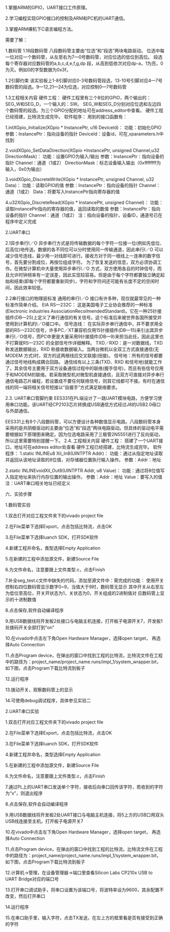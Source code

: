 1.掌握ARM的GPIO，UART接口工作原理。

2.学习编程实现GPIO接口的控制及ARM和PC机的UART通信。

3.掌握ARM裸机下C语言编程方法。

需要了解：

1.数码管
1.18段数码管
八段数码管主要由“位选”和“段选”两块电路驱动。
位选中每一位对应一个数码管，从左至右为7—0号数码管，对应位选的低位到高位。
段选每个寄存器对应数码管的a,b,c,d,e,f,g,dp 段，从高到低依次对应dp-a，1为亮，0为灭。例如0的字型数据为0x3f。


1.2引脚约束
该实验板上1-8引脚对应0-3号数码管段选，13-10号引脚对应4—7号数码管的段选。9—12,21—24为位选，对应控制0—7号数码管

1.3工程相关内容
硬件工程：
硬件工程里有三个8位的GPIO，两个输出的：SEG_W和SEG_D，一个输入的：SW。
SEG_W和SEG_D分别对应位选和左边四个数码管的段选。为三个GPIO分配的地址可在address_editor中查看。
硬件工程已经搭建，比特流生成完毕。
软件程序：
用到的接口函数有：

1.intXGpio_Initialize(XGpio * InstancePtr, u16 DeviceId)：
功能：初始化GPIO
参数：InstancePtr：指向设备的指针
DeviceId：设备id，可在,xparameters.h中找到

2.voidXGpio_SetDataDirection(XGpio *InstancePtr, unsigned Channel,u32 DirectionMask)：
功能：设置GPIO为输入/输出
参数：InstancePtr：指向设备的指针
Channel：通道（1或2）
DirectionMask：标志设备输入输出（0xffffffff为输入，0x0为输出）

3.voidXGpio_DiscreteWrite(XGpio * InstancePtr, unsigned Channel, u32 Data)：
功能：读取GPIO的值
参数：InstancePtr：指向设备的指针
Channel：通道（1或2）
Data：将要写入InstancePtr指向寄存器的值

4.u32XGpio_DiscreteRead(XGpio * InstancePtr, unsigned Channel)：
功能：读取InstancePtr指向的寄存器的值，返回读取的数值
参数：InstancePtr：指向设备的指针
Channel：通道（1或2）
注：指向设备的指针，设备ID，通道号已在程序中定义完成

2.UART串口

2.1异步串行I／O
异步串行方式是将传输数据的每个字符一位接一位(例如先低位、后高位)地传送。数据的各不同位可以分时使用同一传输通道，因此串行I／O 可以减少信号连线，最少用一对线即可进行。接收方对于同一根线上一连串的数字信号，首先要分割成位，再按位组成字符。
为了恢复发送的信息，双方必须协调工作。在微型计算机中大量使用异步串行I／O 方式，双方使用各自的时钟信号，而且允许时钟频率有一定误差，因此实现较容易。但是由于每个字符都要独立确定起始和结束(即每个字符都要重新同步)，字符和字符间还可能有长度不定的空闲时间，因此效率较低。

2.2串行接口的物理层标准
通用的串行I／O 接口有许多种，现仅就最常见的一种标准作简单介绍。
EIA RS—232C：
这是美国电子工业协会推荐的一种标准(Electronic industries AssociationRecoilmendedStandard)。它在一种25针接插件(DB—25)上定义了串行通信的有关信号。这个标准后来被世界各国所接受并使用到计算机的I／O接口中。
信号连线：
在实际异步串行通信中，并不要求用全部的RS—232C信号，许多PC／XT兼容机仅用15针接插件(DB—15)来引出其异步串行I／O信号，而PC中更是大量采用9针接插件(DB—9)来担当此任，因此这里也不打算就RS—232C 的全部信号作详细解释。
TXD／RXD：是一对数据线，TXD 称发送数据输出，RXD 称接收数据输入。当两台微机以全双工方式直接通信(无MODEM 方式)时，双方的这两根线应交叉联接(扭接)。
信号地：所有的信号都要通过信号地线构成耦合回路。
通信线有以上三条(TXD、RXD 和信号地)就能工作了。其余信号主要用于双方设备通信过程中的联络(握手信号)，而且有些信号仅用于和MODEM的联络。若采取微型机对微型机直接通信，且双方可直接对异步串行通信电路芯片编程，若设置成不要任何联络信号，则其它线都可不接。有时在通信线的同一端将相关信号短接以“自握手”方式满足联络要求。

2.3. UART串口管脚约束
EES331在PL端设计了一路UART模块电路，方便学习使用串口功能。该UART经CP2103芯片转换成USB通信方式经过J8的USB2.0母口与外部通信。

EES331上有8个八段数码管，可以方便设计各种数值显示电路。八段数码管本身采用的是共阴极驱动的主要由“位选”和“段选”两块电路驱动。但具体的驱动电平需要根据如下原理图来确定。因为位选电路采用了三极管2N5551进行了反向驱动，所以这里需要特别提醒一下。
2.4. 工程相关内容
硬件工程：
搭建了一个UART接口，地址可在address editor处查看
硬件工程已经搭建，比特流生成完毕。
软件程序：
1.static INLINEu8 Xil_In8(UINTPTR Addr)：
功能：通过从指定地址读取并返回从该地址读取的8位值，对存储器位置执行输入操作。
参数：Addr：地址

2.static INLINEvoidXil_Out8(UINTPTR Addr, u8 Value)：
  功能：通过将8位值写入指定地址来执行内存位置的输出操作。
   参数：Addr：地址
         Value：要写入的值
注：UART串口相关地址已经定义

六、实验步骤

1.数码管实验

1.双击打开对应工程文件夹下的vivado project file

2.在File菜单下选择Export，点击包括比特流，点击OK 

3.在File菜单下选择luanch SDK，打开SDK软件

4.新建工程并命名，类型选择Empty Application

5.在新建的工程中添加源文件，新建Source File

6.为文件命名，注意要跟上文件类型.c，点击Finish

7.补全seg_test.c文件中缺失的代码，添加至源文件中：需完成的功能：
  使用开关控制右四位数码管显示数字0~9，当值大于9时，数码管无显示
  其中开关从右至左为低位至高位，开关开状态为1，关状态为0，开关组成的2进制值对 应数码管上显示的十进制数值

8.点击保存,软件自动编译程序

9.用USB数据线将开发板2处接口与电脑主机连接，打开板子电源开关7，开发板1处拨码开关全部打到”on”

10.在vivado中点击左下角Open Hardware Manager，选择open target， 再选择Auto Connection 

11.点击Program device，在弹出的窗口中找到工程的比特流，比特流文件在工程中的路径为：project_name/project_name.runs/impl_1/system_wrapper.bit，如下图，点击Program下载比特流到板子

12.运行程序

13.拨动开关，观察数码管上的显示

14.可使用debug调试程序，具体参见实验二


2.UART串口实验

1.双击打开对应工程文件夹下的vivado project file

2.在File菜单下选择Export，点击包括比特流，点击OK 

3.在File菜单下选择luanch SDK，打开SDK软件

4.新建工程并命名，类型选择Empty Application

5.在新建的工程中添加源文件，新建Source File

6.为文件命名，注意要跟上文件类型.c，点击Finish

7.通过PL上的UART串口发送单个字符，接收后向串口回传该字符，若收到的字符为“x”，则退出程序

8.点击保存,软件会自动编译程序

9.用USB数据线将开发板2处UART接口与电脑主机连接，将5上方的USB口用双头USB线连接至主机，打开板子电源开关7

10.在vivado中点击左下角Open Hardware Manager，选择open target， 再选择Auto Connection 

11.点击Program device，在弹出的窗口中找到工程的比特流，比特流文件在工程中的路径为：project_name/project_name.runs/impl_1/system_wrapper.bit，如下图，点击Program下载比特流到板子

12.计算机→管理，在设备管理器→端口里查看Silicon Labs CP210x USB to UART Bridge对应的端口号

13.打开串口调试助手，将串口设置为该端口号，将波特率设为9600，其余配置不改变，然后打开串口

14.运行程序

15.在串口助手里，输入字符，点击TX发送，在左上方的框里看是否有接受到正确的字符
